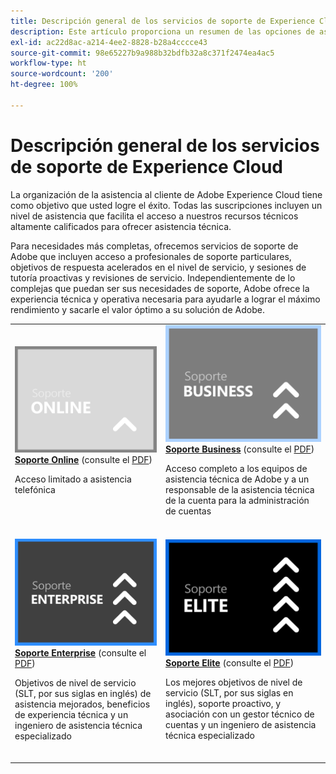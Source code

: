 ```yaml
---
title: Descripción general de los servicios de soporte de Experience Cloud
description: Este artículo proporciona un resumen de las opciones de asistencia al cliente de Adobe Experience Cloud. Estas opciones incluyen Online, Business, Enterprise y Elite.
exl-id: ac22d8ac-a214-4ee2-8828-b28a4cccce43
source-git-commit: 98e65227b9a988b32bdfb32a8c371f2474ea4ac5
workflow-type: ht
source-wordcount: '200'
ht-degree: 100%

---
```


# Descripción general de los servicios de soporte de Experience Cloud

La organización de la asistencia al cliente de Adobe Experience Cloud tiene como objetivo que usted logre el éxito. Todas las suscripciones incluyen un nivel de asistencia que facilita el acceso a nuestros recursos técnicos altamente calificados para ofrecer asistencia técnica.

Para necesidades más completas, ofrecemos servicios de soporte de Adobe que incluyen acceso a profesionales de soporte particulares, objetivos de respuesta acelerados en el nivel de servicio, y sesiones de tutoría proactivas y revisiones de servicio. Independientemente de lo complejas que puedan ser sus necesidades de soporte, Adobe ofrece la experiencia técnica y operativa necesaria para ayudarle a lograr el máximo rendimiento y sacarle el valor óptimo a su solución de Adobe.

<table style="table-layout:fixed">
<tr>
  <td>
    <a href="online.md">
    <img alt="Online" src="assets/OnlineSupportThumbnail.png"/>
    </a>
    <div>
    <a href="online.md"><strong>Soporte Online</strong></a> (consulte el <a href="assets/OnlineSupportDatasheet.pdf" target="_blank">PDF</a>)
    </div>
    <p>Acceso limitado a asistencia telefónica</p>
    <br>
  </td>
  <td>
    <a href="business.md">
      <img alt="Business" src="assets/BusinessSupportThumbnail.png">
    </a>
    <div>
    <a href="business.md"><strong>Soporte Business</strong></a> (consulte el <a href="assets/BusinessSupportDatasheet.pdf" target="_blank">PDF</a>)
    </div>
    <p>Acceso completo a los equipos de asistencia técnica de Adobe y a un responsable de la asistencia técnica de la cuenta para la administración de cuentas</p>
    <br>
  </td>
</tr>
<tr>
  <td>
    <a href="enterprise.md">
    <img alt="Enterprise" src="assets/EnterpriseSupportThumbnail.png"/>
    </a>
    <div>
    <a href="enterprise.md"><strong>Soporte Enterprise</strong></a> (consulte el <a href="assets/EnterpriseSupportDatasheet.pdf" target="_blank">PDF</a>)
    </div>
    <p>Objetivos de nivel de servicio (SLT, por sus siglas en inglés) de asistencia mejorados, beneficios de experiencia técnica y un ingeniero de asistencia técnica especializado</p>
    <br>
  </td>
  <td>
    <a href="elite.md">
      <img alt="Elite" src="assets/EliteSupportThumbnail.png">
    </a>
    <div>
    <a href="elite.md"><strong>Soporte Elite</strong></a> (consulte el <a href="assets/EliteSupportDatasheet.pdf" target="_blank">PDF</a>)
    </div>
    <p>Los mejores objetivos de nivel de servicio (SLT, por sus siglas en inglés), soporte proactivo, y asociación con un gestor técnico de cuentas y un ingeniero de asistencia técnica especializado</p>
    <br>
  </td>
</tr>
</table>

